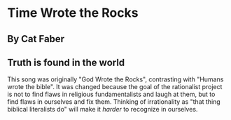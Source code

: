 #  Time Wrote the Rocks
## By Cat Faber
## Truth is found in the world

This song was originally "God Wrote the Rocks", contrasting with
"Humans wrote the bible".  It was changed because the goal of the
rationalist project is not to find flaws in religious fundamentalists
and laugh at them, but to find flaws in ourselves and fix them.
Thinking of irrationality as "that thing biblical literalists do" will
make it *harder* to recognize in ourselves.